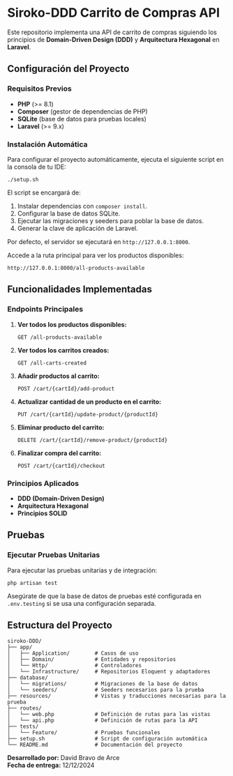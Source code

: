 # Siroko-DDD Carrito de Compras API

Este repositorio implementa una API de carrito de compras siguiendo los principios de **Domain-Driven Design (DDD)** y **Arquitectura Hexagonal** en **Laravel**.

## Configuración del Proyecto

### Requisitos Previos

- **PHP** (>= 8.1)
- **Composer** (gestor de dependencias de PHP)
- **SQLite** (base de datos para pruebas locales)
- **Laravel** (>= 9.x)

### Instalación Automática

Para configurar el proyecto automáticamente, ejecuta el siguiente script en la consola de tu IDE:

```
./setup.sh
```

El script se encargará de:

1. Instalar dependencias con `composer install`.
2. Configurar la base de datos SQLite.
3. Ejecutar las migraciones y seeders para poblar la base de datos.
4. Generar la clave de aplicación de Laravel.

Por defecto, el servidor se ejecutará en `http://127.0.0.1:8000`.

Accede a la ruta principal para ver los productos disponibles:

```
http://127.0.0.1:8000/all-products-available
```

## Funcionalidades Implementadas

### Endpoints Principales

1. **Ver todos los productos disponibles:**
   ```
   GET /all-products-available
   ```

2. **Ver todos los carritos creados:**
   ```
   GET /all-carts-created
   ```

3. **Añadir productos al carrito:**
   ```
   POST /cart/{cartId}/add-product
   ```

4. **Actualizar cantidad de un producto en el carrito:**
   ```
   PUT /cart/{cartId}/update-product/{productId}
   ```

5. **Eliminar producto del carrito:**
   ```
   DELETE /cart/{cartId}/remove-product/{productId}
   ```

6. **Finalizar compra del carrito:**
   ```
   POST /cart/{cartId}/checkout
   ```

### Principios Aplicados

- **DDD (Domain-Driven Design)**
- **Arquitectura Hexagonal**
- **Principios SOLID**

## Pruebas

### Ejecutar Pruebas Unitarias

Para ejecutar las pruebas unitarias y de integración:

```
php artisan test
```

Asegúrate de que la base de datos de pruebas esté configurada en `.env.testing` si se usa una configuración separada.

## Estructura del Proyecto

```plaintext
siroko-DDD/
├── app/
│   ├── Application/        # Casos de uso
│   ├── Domain/             # Entidades y repositorios
│   └── Http/               # Controladores
│   └── Infrastructure/     # Repositorios Eloquent y adaptadores
├── database/
│   └── migrations/         # Migraciones de la base de datos
│   └── seeders/            # Seeders necesarios para la prueba
├── resources/              # Vistas y traducciones necesarias para la prueba
├── routes/
│   └── web.php             # Definición de rutas para las vistas
│   └── api.php             # Definición de rutas para la API
├── tests/
│   └── Feature/            # Pruebas funcionales
├── setup.sh                # Script de configuración automática
└── README.md               # Documentación del proyecto
```

**Desarrollado por:** David Bravo de Arce  
**Fecha de entrega:** 12/12/2024